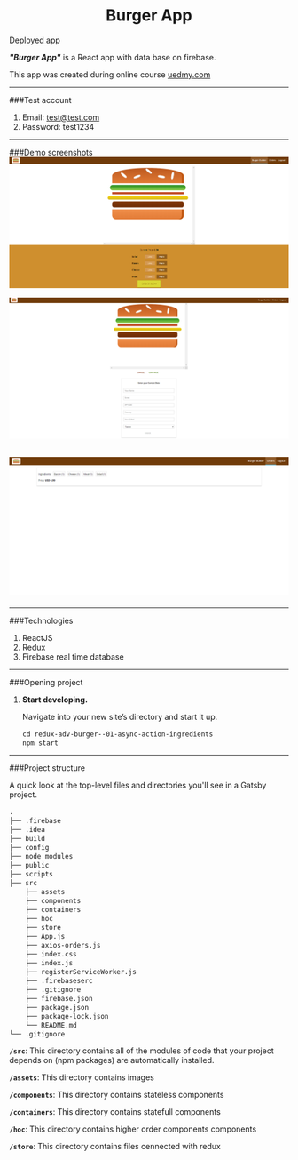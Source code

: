 <p align="center">
 
</p>
<h1 align="center">
  Burger App
</h1>

[Deployed app](https://react-burger-application-a2cfd.web.app/)


***"Burger App"*** is a React app with data base on firebase.

This app was created during online course  [uedmy.com](https://www.udemy.com/course/react-the-complete-guide-incl-redux/)
***
###Test account
1. Email: test@test.com
2. Password: test1234
***
###Demo screenshots
![Image description](./src/assets/images/ba1.PNG)

![Image description](./src/assets/images/ba2.PNG)

![Image description](./src/assets/images/ba3.PNG)
-


***
###Technologies
1. ReactJS
1. Redux
1. Firebase real time database
***

###Opening project


1.  **Start developing.**

    Navigate into your new site’s directory and start it up.

    ```shell
    cd redux-adv-burger--01-async-action-ingredients
    npm start
    ```


    
  ***

###Project structure

A quick look at the top-level files and directories you'll see in a Gatsby project.

    .
    ├── .firebase
    ├── .idea
    ├── build
    ├── config
    ├── node_modules
    ├── public
    ├── scripts
    ├── src
        ├── assets
        ├── components
        ├── containers
        ├── hoc
        ├── store
        ├── App.js
        ├── axios-orders.js
        ├── index.css
        ├── index.js
        ├── registerServiceWorker.js
        ├── .firebaseserc
        ├── .gitignore
        ├── firebase.json
        ├── package.json
        ├── package-lock.json
        └── README.md
    └── .gitignore

  **`/src`**: This directory contains all of the modules of code that your project depends on (npm packages) are automatically installed.
  
  **`/assets`**: This directory contains images
  
  **`/components`**: This directory contains stateless components
  
  **`/containers`**: This directory contains statefull components
  
  **`/hoc`**: This directory contains higher order components components
  
  **`/store`**: This directory contains files cennected with redux
  
 
    
